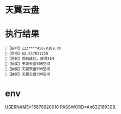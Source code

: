 # 天翼云盘

# 执行结果
```
👤【用户】123****4567@189.cn
💾【空间】62.95703125G
🍩【签到】签到成功，获得31M
🔋【抽奖】天翼云盘50M空间
🔋【抽奖】天翼云盘50M空间
🔋【抽奖】天翼云盘50M空间
```
# env
USERNAME=15678920010
PASSWORD=An632169308.

